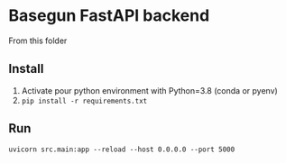 # Basegun FastAPI backend

From this folder

## Install
1. Activate pour python environment with Python=3.8 (conda or pyenv)
2. `pip install -r requirements.txt`

## Run
`uvicorn src.main:app --reload --host 0.0.0.0 --port 5000`
